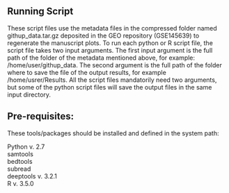## Running Script

These script files use the metadata files in the compressed folder named githup_data.tar.gz deposited in the GEO repository (GSE145639) to regenerate the manuscript plots. To run 
each python or R script file, the script file takes two input arguments. The first input argument is the full path of the folder of the metadata mentioned above, for example: 
/home/user/githup_data. The second argument is the full path of the folder where to save the file of the output results, for example /home/usrer/Results.  All the script files 
mandatorily need two arguments, but some of the python script files will save the output files in the same input directory. 

## Pre-requisites:
These tools/packages should be installed and defined in the system path:

Python v. 2.7<br />
samtools<br />
bedtools<br />
subread<br />
deeptools v. 3.2.1<br />
R v. 3.5.0<br />

